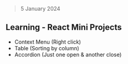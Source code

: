 > 5 January 2024

## Learning - React Mini Projects

* Context Menu (Right click)
* Table (Sorting by column)
* Accordion (Just one open & another close)